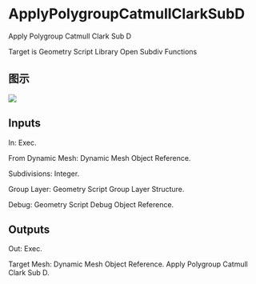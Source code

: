 # ApplyPolygroupCatmullClarkSubD

Apply Polygroup Catmull Clark Sub D

Target is Geometry Script Library Open Subdiv Functions

## 图示

![]($-20221218-19123017.png)

## Inputs

In: Exec.

From Dynamic Mesh: Dynamic Mesh Object Reference.

Subdivisions: Integer.

Group Layer: Geometry Script Group Layer Structure.

Debug: Geometry Script Debug Object Reference.  

## Outputs

Out: Exec.

Target Mesh: Dynamic Mesh Object Reference. Apply Polygroup Catmull Clark Sub D.

